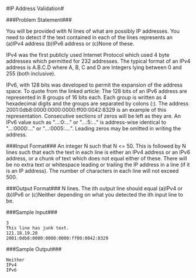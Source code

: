 #IP Address Validation#

###Problem Statement###

You will be provided with N lines of what are possibly IP addresses. You need to detect if the text contained in each of the lines represents an (a)IPv4 address (b)IPv6 address or (c)None of these.

IPv4 was the first publicly used Internet Protocol which used 4 byte addresses which permitted for 232 addresses. The typical format of an IPv4 address is A.B.C.D where A, B, C and D are Integers lying between 0 and 255 (both inclusive).

IPv6, with 128 bits was developed to permit the expansion of the address space. To quote from the linked article: The 128 bits of an IPv6 address are represented in 8 groups of 16 bits each. Each group is written as 4 hexadecimal digits and the groups are separated by colons (:). The address 2001:0db8:0000:0000:0000:ff00:0042:8329 is an example of this representation. Consecutive sections of zeros will be left as they are.
An IPv6 value such as "...:0:..." or "...:5:..." is address-wise identical to "...:0000:..." or "...:0005:....". Leading zeros may be omitted in writing the address.

###Input Format###
An integer N such that N <= 50. This is followed by N lines such that each the text in each line is either an IPv4 address or an IPv6 address, or a chunk of text which does not equal either of these. There will be no extra text or whitespace leading or trailing the IP address in a line (if it is an IP address). The number of characters in each line will not exceed 500.

###Output Format###
N lines.
The ith output line should equal (a)IPv4 or (b)IPv6 or (c)Neither depending on what you detected the ith input line to be.

###Sample Input###
```
3
This line has junk text.  
121.18.19.20  
2001:0db8:0000:0000:0000:ff00:0042:8329  
```
###Sample Output###
```
Neither    
IPv4  
IPv6  
```
